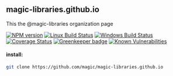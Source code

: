 ## magic-libraries.github.io

This the @magic-libraries organization page

[![NPM version][npm-image]][npm-url]
[![Linux Build Status][travis-image]][travis-url]
[![Windows Build Status][appveyor-image]][appveyor-url]
[![Coverage Status][coveralls-image]][coveralls-url]
[![Greenkeeper badge][greenkeeper-image]][greenkeeper-url]
[![Known Vulnerabilities][snyk-image]][snyk-url]

#### install:
```bash
git clone https://github.com/magic/magic-libraries.github.io
```

[npm-image]: https://img.shields.io/npm/v/@magic/magic-libraries.github.io.svg
[npm-url]: https://www.npmjs.com/package/@magic/magic-libraries.github.io
[travis-image]: https://api.travis-ci.org/magic/magic-libraries.github.io.svg?branch=master
[travis-url]: https://travis-ci.org/magic/magic-libraries.github.io
[appveyor-image]: https://img.shields.io/appveyor/ci/magic/magic-libraries.github.io/master.svg
[appveyor-url]: https://ci.appveyor.com/project/magic/magic-libraries.github.io/branch/master
[coveralls-image]: https://coveralls.io/repos/github/magic/magic-libraries.github.io/badge.svg
[coveralls-url]: https://coveralls.io/github/magic/magic-libraries.github.io
[greenkeeper-image]: https://badges.greenkeeper.io/magic/magic-libraries.github.io.svg
[greenkeeper-url]: https://badges.greenkeeper.io/magic/magic-libraries.github.io.svg
[snyk-image]: https://snyk.io/test/github/magic/magic-libraries.github.io/badge.svg
[snyk-url]: https://snyk.io/test/github/magic/magic-libraries.github.io